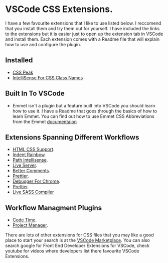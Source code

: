 # VSCode CSS  Extensions.

I have a few favourite extensions that I like to use listed below. I reccomend that you install them and try them out for yourself. I have included the links to the extensions but it is easier just to open up the extension tab in VSCode and install them. Each extension comes with a Readme file that will explain how to use and configure the plugin.

## Installed ##
- [CSS Peak](https://marketplace.visualstudio.com/items?itemName=pranaygp.vscode-css-peek)
- [IntelliSense For CSS Class Names](https://marketplace.visualstudio.com/items?itemName=Zignd.html-css-class-completion)



## Built In To VSCode ##
-  Emmet isn't a plugin but a feature built into VSCode you should learn how to use it. I have a Readme that goes through the basics of how to learn Emmet. You can find out how to use Emmet CSS Abbreviations  from the  Emmet [documentaion](https://docs.emmet.io/css-abbreviations/)


## Extensions Spanning Different Workflows
- [HTML CSS Support](https://marketplace.visualstudio.com/items?itemName=ecmel.vscode-html-css).
- [Indent Rainbow](https://marketplace.visualstudio.com/items?itemName=oderwat.indent-rainbow).
- [Path Intellisense](https://marketplace.visualstudio.com/items?itemName=christian-kohler.path-intellisense).
- [Live Server](https://marketplace.visualstudio.com/items?itemName=ritwickdey.LiveServer).
- [Better Comments](https://marketplace.visualstudio.com/items?itemName=aaron-bond.better-comments).
- [Prettier](https://marketplace.visualstudio.com/items?itemName=esbenp.prettier-vscode).
- [Debugger For Chrome](https://marketplace.visualstudio.com/items?itemName=msjsdiag.debugger-for-chrome).
- [Prettier](https://marketplace.visualstudio.com/items?itemName=esbenp.prettier-vscode).
- [Live SASS Compiler](https://marketplace.visualstudio.com/items?itemName=ritwickdey.live-sass)

## Workflow Managment Plugins
- [Code Time](https://marketplace.visualstudio.com/items?itemName=softwaredotcom.swdc-vscode).
- [Project Manager](https://marketplace.visualstudio.com/items?itemName=alefragnani.project-manager).


There are lots of other extensions for CSS files that you may like a good place to start your search is at the [VSCode Marketplace](https://marketplace.visualstudio.com/). You can also search google for Front End Developer Extensions for VSCode, check youtube for videos where developers list there favourite VSCode Extensions.

 
